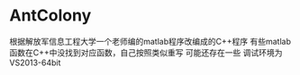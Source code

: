 # AntColony
根据解放军信息工程大学一个老师编的matlab程序改编成的C++程序
有些matlab函数在C++中没找到对应函数，自己按照类似重写
可能还存在一些
调试环境为VS2013-64bit

